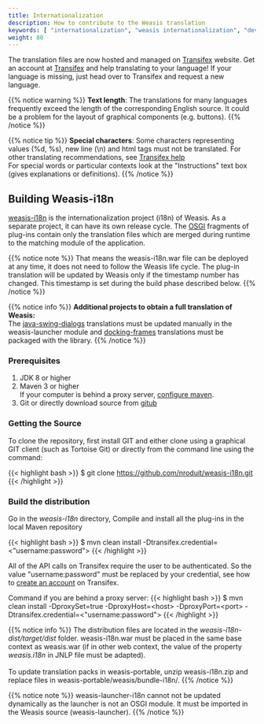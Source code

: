 ```yaml
---
title: Internationalization
description: How to contribute to the Weasis translation
keywords: [ "internationalization", "weasis internationalization", "development", "dicom viewer", "free dicom viewer", "open source dicom viewer", "weasis dicom viewer",  "multi-platform dicom viewer", "dicom", "pacs", "pacs viewer" ]
weight: 80
---
```


The translation files are now hosted and managed on <a target="_blank" href="https://www.transifex.com/weasis/public/">Transifex</a> website. Get an account at <a target="_blank" href="https://www.transifex.com/signin">Transifex</a> and help translating to your language! If your language is missing, just head over to Transifex and request a new language.

{{% notice warning %}}
**Text length**: The translations for many languages frequently exceed the length of the corresponding English source. It could be a problem for the layout of graphical components (e.g. buttons).
{{% /notice %}}

{{% notice tip %}}
**Special characters**: Some characters representing values (%d, %s), new line (\\n) and html tags must not be translated. For other translating recommendations, see <a target="_blank" href="https://docs.transifex.com/#translating">Transifex help</a><br>
For special words or particular contexts look at the "Instructions" text box (gives explanations or definitions).
{{% /notice %}}


## Building Weasis-i18n

<a target="_blank" href="https://github.com/nroduit/weasis-i18n">weasis-i18n</a> is the internationalization project (i18n) of Weasis. As a separate project, it can have its own release cycle. The <a target="_blank" href="https://www.osgi.org">OSGI</a> fragments of plug-ins contain only the translation files which are merged during runtime to the matching module of the application.

{{% notice note %}}
That means the weasis-i18n.war file can be deployed at any time, it does not need to follow the Weasis life cycle. The plug-in translation will be updated by Weasis only if the timestamp number has changed. This timestamp is set during the build phase described below.
{{% /notice %}}

{{% notice info %}}
**Additional projects to obtain a full translation of Weasis:**<br>
The <a target="_blank" href="https://www.transifex.com/organization/weasis/dashboard/java-swing-dialogs">java-swing-dialogs</a> translations must be updated manually in the weasis-launcher module and <a target="_blank" href="https://www.transifex.com/weasis/docking-frames">docking-frames</a> translations must be packaged with the library.
{{% /notice %}}

### Prerequisites

1.  JDK 8 or higher
2.  Maven 3 or higher<br>
    If your computer is behind a proxy server, <a target="_blank" href="http://maven.apache.org/guides/mini/guide-proxies.html">configure maven</a>.
3.  Git or directly download source from <a target="_blank" href="https://github.com/nroduit/weasis-i18n">gitub</a>

### Getting the Source

To clone the repository, first install GIT and either clone using a graphical GIT client (such as Tortoise Git) or directly from the command line using the command:

{{< highlight bash >}}
$ git clone https://github.com/nroduit/weasis-i18n.git
{{< /highlight >}}

### Build the distribution

Go in the *weasis-i18n* directory, Compile and install all the plug-ins in the local Maven repository

{{< highlight bash >}}
$ mvn clean install -Dtransifex.credential=<"username:password">
{{< /highlight >}}

All of the API calls on Transifex require the user to be authenticated. So the value "username:password" must be replaced by your credential, see how to <a target="_blank" href="https://www.transifex.com/signin">create an account</a> on Transifex.

Command if you are behind a proxy server:
{{< highlight bash >}}
$ mvn clean install -DproxySet=true -DproxyHost=&lt;host&gt; -DproxyPort=&lt;port&gt; -Dtransifex.credential=&lt;"username:password"&gt;
{{< /highlight >}}

{{% notice info %}}
The distribution files are located in the *weasis-i18n-dist/target/dist* folder. weasis-i18n.war must be placed in the same base context as weasis.war (if in other web context, the value of the property *weasis.i18n* in JNLP file must be adapted).<br><br>
To update translation packs in weasis-portable, unzip weasis-i18n.zip and replace files in weasis-portable/weasis/bundle-i18n/.
{{% /notice %}}

{{% notice note %}}
weasis-launcher-i18n cannot not be updated dynamically as the launcher is not an OSGI module. It must be imported in the Weasis source (weasis-launcher).
{{% /notice %}}
